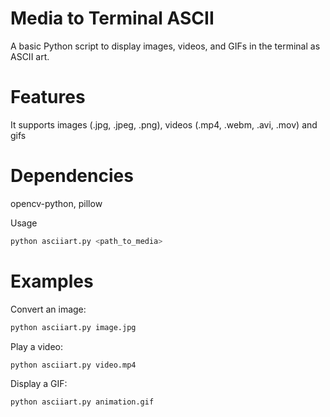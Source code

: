 # Media to Terminal ASCII
A basic Python script to display images, videos, and GIFs in the terminal as ASCII art.

# Features
It supports images (.jpg, .jpeg, .png), videos (.mp4, .webm, .avi, .mov) and gifs

# Dependencies
opencv-python,
pillow

Usage
```bash
python asciiart.py <path_to_media>
```
# Examples
Convert an image:
```bash
python asciiart.py image.jpg
```
Play a video:
```bash
python asciiart.py video.mp4
```
Display a GIF:
```bash
python asciiart.py animation.gif
```
